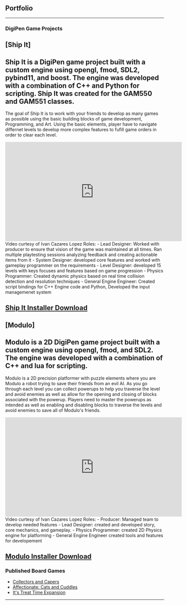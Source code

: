 ## Portfolio

---

### DigiPen Game Projects 

[Ship It]
--
Ship It is a DigiPen game project built with a custom engine using opengl, fmod, SDL2, pybind11, and boost. The engine was developed 
with a combination of C++ and Python for scripting. Ship It was created for the GAM550 and GAM551 classes. 
--
The goal of Ship It is to work with your friends to develop as many games as possible using the basic building blocks of game development, Programming, and Art. Using the basic elements, player have to navigate differnet levels to develop more complex features to fufill game orders in order to clear each level.
<iframe width="560" height="315" src="https://www.youtube.com/embed/5ix4-6bU1cQ" frameborder="0" allow="accelerometer; autoplay; encrypted-media; gyroscope; picture-in-picture" allowfullscreen></iframe>
Video curtesy of Ivan Cazares Lopez
Roles:
  - Lead Designer: Worked with producer to ensure that vision of the game was maintained at all times. Ran multiple playtesting sessions 
  analyzing feedback and creating actionable items from it
  - System Designer: developed core features and worked with gameplay programmer on the requirements
  - Level Designer: developed 15 levels with keys focuses and features based on game progression
  - Physics Programmer: Created dynamic physics based on real time collision detection and resolution techniques
  - General Engine Engineer: Created script bindings for C++ Engine code and Python, Developed the input managemenet system

<a href="https://drive.google.com/file/d/1bIifWDoD55g9DU4KQDC0M4c5mFxJ7wsz/view?usp=sharing" download>Ship It Installer Download</a>
---
[Modulo]
--
Modulo is a 2D DigiPen game project built with a custom engine using opengl, fmod, and SDL2. The engine was developed 
with a combination of C++ and lua for scripting.
--
Modulo is a 2D precision platformer with puzzle elements where you are Modulo a robot trying to save their friends from an evil AI. As you go through each level you can collect powerups to help you traverse the level and avoid enemies as well as allow for the opening and closing of blocks associated with the powerup. Players need to master the powerups as intended as well as enabling and disabling blocks to traverse the levels and avoid enemies to save all of Modulo's friends.
<iframe width="560" height="315" src="https://www.youtube.com/embed/MxHkRL7wMAw" frameborder="0" allow="accelerometer; autoplay; encrypted-media; gyroscope; picture-in-picture" allowfullscreen></iframe>
Video curtesy of Ivan Cazares Lopez
Roles:
  - Producer: Managed team to develop needed features
  - Lead Designer: created and developed story, core mechanics, and gameplay.
  - Physics Programmer: created 2D Physics engine for platforming
  - General Engine Engineer created tools and features for developement

<a href="https://drive.google.com/file/d/1V09nsWoApz1vHf84SW9NS3gbh7Po-UQs/view?usp=sharing" download>Modulo Installer Download</a>
---
### Published Board Games

- [Collectors and Capers](https://www.blueherongames.com/collectors-and-capers)
- [Affectionate: Cats and Cuddles](https://www.blueherongames.com/affectionate)
- [It's Treat Time Expansion](https://www.blueherongames.com/store/ts-treat-time-expansion)

---



